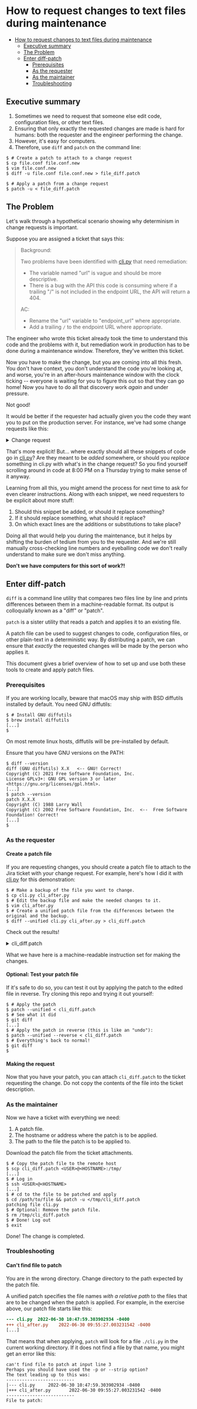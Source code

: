 # How to request changes to text files during maintenance

<!-- mdformat-toc start --slug=github --no-anchors --maxlevel=3 --minlevel=1 -->

- [How to request changes to text files during maintenance](#how-to-request-changes-to-text-files-during-maintenance)
  - [Executive summary](#executive-summary)
  - [The Problem](#the-problem)
  - [Enter diff-patch](#enter-diff-patch)
    - [Prerequisites](#prerequisites)
    - [As the requester](#as-the-requester)
    - [As the maintainer](#as-the-maintainer)
    - [Troubleshooting](#troubleshooting)

<!-- mdformat-toc end -->

## Executive summary

1. Sometimes we need to request that someone else edit code, configuration
   files, or other text files.
1. Ensuring that only exactly the requested changes are made is hard for
   humans: both the requester and the engineer performing the change.
1. However, it's easy for computers.
1. Therefore, use `diff` and `patch` on the command line:

```console
$ # Create a patch to attach to a change request
$ cp file.conf file.conf.new
$ vim file.conf.new
$ diff -u file.conf file.conf.new > file_diff.patch
```

```console
$ # Apply a patch from a change request
$ patch -u < file_diff.patch
```

## The Problem

Let's walk through a hypothetical scenario showing why determinism in change
requests is important.

Suppose you are assigned a ticket that says this:

> Background:
>
> Two problems have been identified with [cli.py](/cli.py) that need
> remediation:
>
> - The variable named "url" is vague and should be more descriptive.
> - There is a bug with the API this code is consuming where if a trailing "/"
>   is not included in the endpoint URL, the API will return a 404.
>
> AC:
>
> - Rename the "url" variable to "endpoint_url" where appropriate.
> - Add a trailing `/` to the endpoint URL where appropriate.

The engineer who wrote this ticket already took the time to understand this
code and the problems with it, but remediation work in production has to be
done during a maintenance window. Therefore, they've written this ticket.

Now you have to make the change, but you are coming into all this fresh. You 
don't have context, you don't understand the code you're looking at, and worse, 
you're in an after-hours maintenance window with the clock ticking -- everyone 
is waiting for you to figure this out so that they can go home! Now you have to 
do all that discovery work _again_ and under pressure.

Not good!

It would be better if the requester had actually given you the code they want
you to put on the production server. For instance, we've had some change
requests like this:

<details><summary>Change request</summary>

```python
     API_FRAGMENT = "rest/api/2/search"
     endpoint_url = urljoin(JIRA_BASE_URL, API_FRAGMENT) + "/"

     response = requests.get(
         url=endpoint_url,
```

```python
     API_FRAGMENT = "api/2.0/fo/scan"
     endpoint_url = urljoin(QUALYS_BASE_URL, API_FRAGMENT) + "/"

     response = requests.post(
         url=endpoint_url,
```

```python
     API_FRAGMENT = "api/2.0/fo/scan"
     endpoint_url = urljoin(QUALYS_BASE_URL, API_FRAGMENT) + "/"

     response = requests.post(
```

```python
     API_FRAGMENT = "api/2.0/fo/knowledge_base/vuln/"
     endpoint_url = urljoin(QUALYS_BASE_URL, API_FRAGMENT) + "/"

     response = requests.post(
```

</details>

That's more explicit! But... where exactly should all these snippets of code go
in [cli.py](/cli.py)? Are they meant to be _added_ somewhere, or should you
_replace_ something in cli.py with what's in the change request? So you find
yourself scrolling around in code at 8:00 PM on a Thursday trying to make sense
of it anyway.

Learning from all this, you might amend the process for next time to ask for
even clearer instructions. Along with each snippet, we need requesters to be
explicit about more stuff:

1. Should this snippet be added, or should it replace something?
1. If it should replace something, what should it replace?
1. On which exact lines are the additions or substitutions to take place?

Doing all that would help you during the maintenance, but it helps by shifting
the burden of tedium from you to the requester. And we're still manually
cross-checking line numbers and eyeballing code we don't really understand to
make sure we don't miss anything.

**Don't we have computers for this sort of work?!**

## Enter diff-patch

`diff` is a command line utility that compares two files line by line and
prints differences between them in a machine-readable format. Its output is
colloquially known as a "diff" or "patch".

`patch` is a sister utility that reads a patch and applies it to an existing
file.

A patch file can be used to suggest changes to code, configuration files, or
other plain-text in a deterministic way. By distributing a patch, we can ensure
that _exactly_ the requested changes will be made by the person who applies it.

This document gives a brief overview of how to set up and use both these tools
to create and apply patch files.

### Prerequisites

If you are working locally, beware that macOS may ship with BSD diffutils
installed by default. You need GNU diffutils:

```console
$ # Install GNU diffutils
$ brew install diffutils
[...]
$
```

On most remote linux hosts, diffutils will be pre-installed by default.

Ensure that you have GNU versions on the PATH:

```console
$ diff --version
diff (GNU diffutils) X.X   <-- GNU! Correct!
Copyright (C) 2021 Free Software Foundation, Inc.
License GPLv3+: GNU GPL version 3 or later <https://gnu.org/licenses/gpl.html>.
[...]
$ patch --version
patch X.X.X
Copyright (C) 1988 Larry Wall
Copyright (C) 2002 Free Software Foundation, Inc.  <--  Free Software Foundation! Correct!
[...]
$
```

### As the requester

#### Create a patch file

If you are requesting changes, you should create a patch file to attach to the
Jira ticket with your change request. For example, here's how I did it with
[cli.py](/cli.py) for this demonstration:

```console
$ # Make a backup of the file you want to change.
$ cp cli.py cli_after.py
$ # Edit the backup file and make the needed changes to it.
$ vim cli_after.py
$ # Create a unified patch file from the differences between the original and the backup.
$ diff --unified cli.py cli_after.py > cli_diff.patch
```

Check out the results!

<details><summary>cli_diff.patch</summary>

```diff
--- cli.py	2022-06-30 10:47:59.303902934 -0400
+++ cli_after.py	2022-06-30 09:55:27.003231542 -0400
@@ -28,10 +28,10 @@
 def jira() -> None:
     """Send a request to the Jira search API and print the response."""
     API_FRAGMENT = "rest/api/2/search"
-    url = urljoin(JIRA_BASE_URL, API_FRAGMENT)
+    endpoint_url = urljoin(JIRA_BASE_URL, API_FRAGMENT) + "/"

     response = requests.get(
-        url,
+        url=endpoint_url,
         auth=requests.auth.HTTPBasicAuth(
             os.environ["JIRA_USERNAME"], os.environ["JIRA_PASSWORD"]
         ),
@@ -55,10 +55,10 @@
     of all finished scans, and convert the response from XML to JSON
     before printing."""
     API_FRAGMENT = "api/2.0/fo/scan"
-    url = urljoin(QUALYS_BASE_URL, API_FRAGMENT)
+    endpoint_url = urljoin(QUALYS_BASE_URL, API_FRAGMENT) + "/"

     response = requests.post(
-        url=url,
+        url=endpoint_url,
         auth=(os.environ["QUALYS_USERNAME"], os.environ["QUALYS_PASSWORD"]),
         headers={"X-Requested-With": "application/python"},
         data={"action": "list", "state": "Finished"},
@@ -79,10 +79,10 @@
     scans. Therefore, the scan_id argument is required.
     """
     API_FRAGMENT = "api/2.0/fo/scan"
-    url = urljoin(QUALYS_BASE_URL, API_FRAGMENT)
+    endpoint_url = urljoin(QUALYS_BASE_URL, API_FRAGMENT) + "/"

     response = requests.post(
-        url=url,
+        url=endpoint_url,
         auth=requests.auth.HTTPBasicAuth(
             os.environ["QUALYS_USERNAME"], os.environ["QUALYS_PASSWORD"]
         ),
@@ -114,10 +114,10 @@
     a specific vulnerability, and convert the response from XML to JSON before
     printing."""
     API_FRAGMENT = "api/2.0/fo/knowledge_base/vuln/"
-    url = urljoin(QUALYS_BASE_URL, API_FRAGMENT)
+    endpoint_url = urljoin(QUALYS_BASE_URL, API_FRAGMENT) + "/"

     response = requests.post(
-        url=url,
+        url=endpoint_url,
         auth=requests.auth.HTTPBasicAuth(
             os.environ["QUALYS_USERNAME"], os.environ["QUALYS_PASSWORD"]
         ),
```

</details>

What we have here is a machine-readable instruction set for making the changes.

#### Optional: Test your patch file

If it's safe to do so, you can test it out by applying the patch to the edited
file in reverse. Try cloning this repo and trying it out yourself:

```console
$ # Apply the patch
$ patch --unified < cli_diff.patch
$ # See what it did
$ git diff
[...]
$ # Apply the patch in reverse (this is like an "undo"):
$ patch --unified --reverse < cli_diff.patch
$ # Everything's back to normal!
$ git diff
$
```

#### Making the request

Now that you have your patch, you can attach `cli_diff.patch` to the ticket
requesting the change. Do not copy the contents of the file into the ticket
description.

### As the maintainer

Now we have a ticket with everything we need:

1. A patch file.
1. The hostname or address where the patch is to be applied.
1. The path to the file the patch is to be applied to.

Download the patch file from the ticket attachments.

```console
$ # Copy the patch file to the remote host
$ scp cli_diff.patch <USER>@<HOSTNAME>:/tmp/
[...]
$ # Log in
$ ssh <USER>@<HOSTNAME>
[...]
$ # cd to the file to be patched and apply
$ cd /path/to/file && patch -u </tmp/cli_diff.patch
patching file cli.py
$ # Optional: Remove the patch file.
$ rm /tmp/cli_diff.patch
$ # Done! Log out
$ exit
```

Done! The change is completed.

### Troubleshooting

#### Can't find file to patch

You are in the wrong directory. Change directory to the path expected by the
patch file.

A unified patch specifies the file names _with a relative path_ to the files
that are to be changed when the patch is applied. For example, in the exercise
above, our patch file starts like this:

```diff
--- cli.py	2022-06-30 10:47:59.303902934 -0400
+++ cli_after.py	2022-06-30 09:55:27.003231542 -0400
[...]
```

That means that when applying, `patch` will look for a file `./cli.py` in the
current working directory. If it does not find a file by that name, you might
get an error like this:

```
can't find file to patch at input line 3
Perhaps you should have used the -p or --strip option?
The text leading up to this was:
--------------------------
|--- cli.py     2022-06-30 10:47:59.303902934 -0400
|+++ cli_after.py       2022-06-30 09:55:27.003231542 -0400
--------------------------
File to patch:
```
